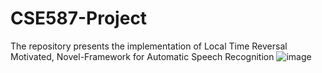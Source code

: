 # CSE587-Project
The repository presents the implementation of Local Time Reversal Motivated, Novel-Framework for Automatic Speech Recognition
![image](https://user-images.githubusercontent.com/47940851/236496390-ad1c2437-c13d-482f-bdb1-15cf53815e6c.png)

